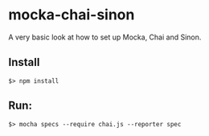 # mocka-chai-sinon
A very basic look at how to set up Mocka, Chai and Sinon.

## Install
    $> npm install

## Run:
    $> mocha specs --require chai.js --reporter spec
